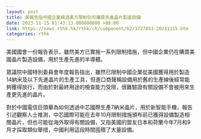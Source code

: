 ```yaml
---
layout: post
title: 美報告指中國企業繞過美方限制仍可購買先進晶片製造設備
date: 2023-11-15 01:43:13.000000000 +08:00
link: https://news.rthk.hk/rthk/ch/component/k2/1727853-20231115.htm
categories: rthk
---
```


美國國會一份報告表示，雖然美方已實施一系列限制措施，但中國企業仍在購買美國晶片製造設備，用於生產先進的半導體。

眾議院中國特別委員會年度報告指出，雖然已限制中國企業從美國獲得用於製造14納米及以下先進晶片的生產工具，但進口商聲稱設備用於舊的生產線後經常能夠獲得放行，而由於對最終用途的檢查能力受限，很難驗證有關設備不會被用來生產更先進的晶片。

對於中國電信巨頭華為如何透過中芯國際生產7納米晶片，用於新智能手機，報告引述觀察人士推測，中芯國際可能在去年10月限制措施頒布前已獲得設備製造相關晶片，但也可能從海外取得有關設備，又指美國的盟友日本和荷蘭今年7月和9月才採取類似舉措，中國利用這段時間囤積了大量設備。
